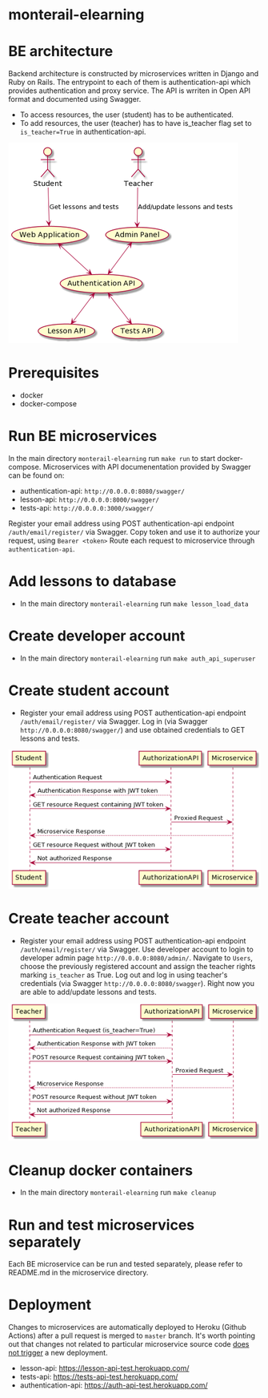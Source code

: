 ﻿# monterail-elearning


# BE architecture
Backend architecture is constructed by microservices written in Django and Ruby on Rails.
The entrypoint to each of them is authentication-api which provides authentication and proxy service. 
The API is wrriten in Open API format and documented using Swagger.

- To access resources, the user (student) has to be authenticated.
- To add resources, the user (teacher) has to have is_teacher flag set to `is_teacher=True` in authentication-api.

![Architecture](../diagrams/architecture-diagram.png)

# Prerequisites
- docker
- docker-compose

# Run BE microservices
In the main directory `monterail-elearning` run `make run` to start docker-compose.
Microservices with API documenentation provided by Swagger can be found on: 
- authentication-api: `http://0.0.0.0:8080/swagger/`
- lesson-api: `http://0.0.0.0:8000/swagger/`
- tests-api: `http://0.0.0.0:3000/swagger/`

Register your email address using POST authentication-api endpoint `/auth/email/register/` via Swagger.
Copy token and use it to authorize your request, using `Bearer <token>`
Route each request to microservice through `authentication-api`.

# Add lessons to database
- In the main directory `monterail-elearning` run `make lesson_load_data`

# Create developer account
- In the main directory `monterail-elearning` run `make auth_api_superuser`

# Create student account
- Register your email address using POST authentication-api endpoint `/auth/email/register/` via Swagger.
  Log in (via Swagger `http://0.0.0.0:8080/swagger/`) and use obtained credentials to GET lessons and tests.

![Student diagram](../diagrams/student-diagram.png)

# Create teacher account
- Register your email address using POST authentication-api endpoint `/auth/email/register/` via Swagger.
  Use developer account to login to developer admin page `http://0.0.0.0:8080/admin/`.
  Navigate to `Users`, choose the previously registered account and assign the teacher rights marking `is_teacher` as True.
  Log out and log in using teacher's credentials (via Swagger `http://0.0.0.0:8080/swagger`).
  Right now you are able to add/update lessons and tests.

![Teacher diagram](../diagrams/teacher-diagram.png)

# Cleanup docker containers
- In the main directory `monterail-elearning` run `make cleanup`

# Run and test microservices separately
Each BE microservice can be run and tested separately, please refer to README.md in the microservice directory. 

# Deployment
Changes to microservices are automatically deployed to Heroku (Github Actions) after a pull request is merged to `master` branch. It's worth pointing out that changes not related to particular microservice source code <u>does not trigger</u> a new deployment.
- lesson-api: https://lesson-api-test.herokuapp.com/
- tests-api: https://tests-api-test.herokuapp.com/
- authentication-api: https://auth-api-test.herokuapp.com/
